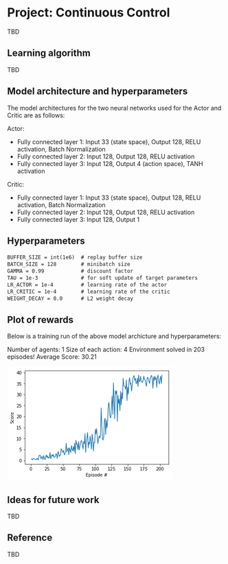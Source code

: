 # Project: Continuous Control

TBD

## Learning algorithm

TBD

## Model architecture and hyperparameters

The model architectures for the two neural networks used for the Actor and Critic are as follows:

Actor:
* Fully connected layer 1: Input 33 (state space), Output 128, RELU activation, Batch Normalization
* Fully connected layer 2: Input 128, Output 128, RELU activation
* Fully connected layer 3: Input 128, Output 4 (action space), TANH activation

Critic:
* Fully connected layer 1: Input 33 (state space), Output 128, RELU activation, Batch Normalization
* Fully connected layer 2: Input 128, Output 128, RELU activation
* Fully connected layer 3: Input 128, Output 1

## Hyperparameters

```
BUFFER_SIZE = int(1e6)  # replay buffer size
BATCH_SIZE = 128        # minibatch size
GAMMA = 0.99            # discount factor
TAU = 1e-3              # for soft update of target parameters
LR_ACTOR = 1e-4         # learning rate of the actor 
LR_CRITIC = 1e-4        # learning rate of the critic
WEIGHT_DECAY = 0.0      # L2 weight decay
```

## Plot of rewards

Below is a training run of the above model archicture and hyperparameters:

Number of agents: 1
Size of each action: 4
Environment solved in 203 episodes!	Average Score: 30.21

![Plot of rewards](https://raw.githubusercontent.com/aweeraman/reinforcement-learning-continuous-control/master/graph.png)

## Ideas for future work

TBD

## Reference

TBD
